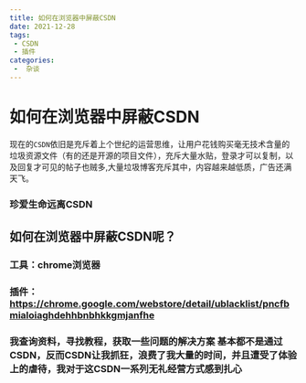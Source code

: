 ```yaml
---
title: 如何在浏览器中屏蔽CSDN
date: 2021-12-28
tags:
 - CSDN
 - 插件
categories:
 -  杂谈
---
```


# 如何在浏览器中屏蔽CSDN

现在的`CSDN`依旧是充斥着上个世纪的运营思维，让用户花钱购买毫无技术含量的垃圾资源文件（有的还是开源的项目文件），充斥大量水贴，登录才可以复制，以及回复才可见的帖子也贼多,大量垃圾博客充斥其中，内容越来越低质，广告还满天飞。

### 珍爱生命远离CSDN



## 如何在浏览器中屏蔽CSDN呢？

### 工具：chrome浏览器 

### 插件：https://chrome.google.com/webstore/detail/ublacklist/pncfbmialoiaghdehhbnbhkkgmjanfhe





### 我查询资料，寻找教程，获取一些问题的解决方案 基本都不是通过CSDN，反而CSDN让我抓狂，浪费了我大量的时间，并且遭受了体验上的虐待，我对于这CSDN一系列无礼经营方式感到扎心